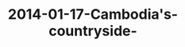 ---
layout: blog
title: 2014-01-17-Cambodia's-countryside-
category: blog
lat: 13.29782
lng: 103.83781
image: https://s3-us-west-2.amazonaws.com/travels2013/2014-01-17 22:32:54 PST.jpg
observation: 20140117223254PST
---